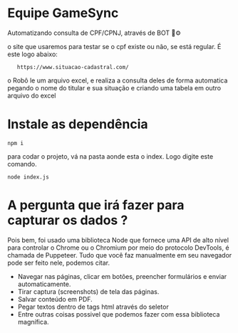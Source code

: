 # Equipe GameSync

Automatizando consulta de CPF/CPNJ, através de BOT 🤖⚙️


o site que usaremos para testar se o cpf existe ou não, se está regular. É este logo abaixo: 
      
       https://www.situacao-cadastral.com/

o Robô le um arquivo excel, e realiza a consulta deles de forma automatica pegando o nome do titular e sua situação e criando uma tabela em outro arquivo do excel

      


#  Instale as dependência

    npm i
    
 para codar o projeto, vá na pasta aonde esta o index. Logo digite este comando.
 
    node index.js


# A pergunta que irá fazer para capturar os dados ?

Pois bem, foi usado uma  biblioteca Node que fornece uma API de alto nível para controlar o Chrome ou o Chromium por meio do protocolo DevTools, é chamada de Puppeteer. Tudo que você faz manualmente em seu navegador pode ser feito nele, podemos citar.

* Navegar nas páginas, clicar em botões, preencher formulários e enviar automaticamente.
* Tirar captura (screenshots) de tela das páginas.
* Salvar conteúdo em PDF.
* Pegar textos dentro de tags html através do seletor
* Entre outras coisas possivel que podemos fazer com essa biblioteca magnífica. 
 
 
 
